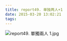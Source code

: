 ```yaml
---
title: report49. 单独两人+1
date: 2015-03-20 13:02:21
tags:
---
```

![report49. 單獨兩人 1.jpg](https://i.loli.net/2018/03/23/5ab4a865b30b8.jpg)
